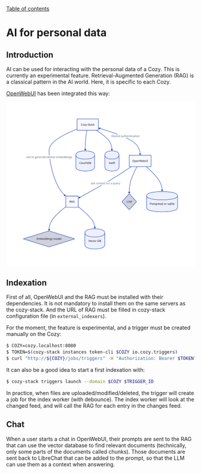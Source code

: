 [Table of contents](README.md#table-of-contents)

# AI for personal data

## Introduction

AI can be used for interacting with the personal data of a Cozy. This is
currently an experimental feature. Retrieval-Augmented Generation (RAG) is
a classical pattern in the AI world. Here, it is specific to each Cozy.

[OpenWebUI](https://openwebui.com/) has been integrated this way:

![Architecture with OpenWebUI](diagrams/openwebui.svg)

## Indexation

First of all, OpenWebUI and the RAG must be installed with their dependencies.
It is not mandatory to install them on the same servers as the cozy-stack. And
the URL of RAG must be filled in cozy-stack configuration file (in
`external_indexers`).

For the moment, the feature is experimental, and a trigger must be created
manually on the Cozy:

```sh
$ COZY=cozy.localhost:8080
$ TOKEN=$(cozy-stack instances token-cli $COZY io.cozy.triggers)
$ curl "http://${COZY}/jobs/triggers" -H "Authorization: Bearer $TOKEN" -d '{ "data": { "attributes": { "type": "@event", "arguments": "io.cozy.files", "debounce": "1m", "worker": "index", "message": {"doctype": "io.cozy.files"} } } }'
```

It can also be a good idea to start a first indexation with:

```sh
$ cozy-stack triggers launch --domain $COZY $TRIGGER_ID
```

In practice, when files are uploaded/modified/deleted, the trigger will create
a job for the index worker (with debounce). The index worker will look at the
changed feed, and will call the RAG for each entry in the changes feed.


## Chat

When a user starts a chat in OpenWebUI, their prompts are sent to the RAG that
can use the vector database to find relevant documents (technically, only some
parts of the documents called chunks). Those documents are sent back to
LibreChat that can be added to the prompt, so that the LLM can use them as a
context when answering.
